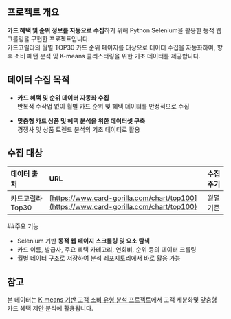 ## 프로젝트 개요
**카드 혜택 및 순위 정보를 자동으로 수집**하기 위해 Python Selenium을 활용한 동적 웹크롤링을 구현한 프로젝트입니다.  
카드고릴라의 월별 TOP30 카드 순위 페이지를 대상으로 데이터 수집을 자동화하여,
향후 소비 패턴 분석 및 K-means 클러스터링을 위한 기초 데이터를 제공합니다.

## 데이터 수집 목적
- **카드 혜택 및 순위 데이터 자동화 수집**  
반복적 수작업 없이 월별 카드 순위 및 혜택 데이터를 안정적으로 수집

- **맞춤형 카드 상품 및 혜택 분석을 위한 데이터셋 구축**  
경쟁사 및 상품 트렌드 분석의 기초 데이터로 활용

## 수집 대상
| 데이터 출처       | URL                                                                      | 수집 주기   |
| :---------------- | :---------------------------------------------------------------------- | :---------- |
| 카드고릴라 Top30  | [https://www.card-gorilla.com/chart/top100](https://www.card-gorilla.com/chart/top100) | 월별 기준 |


##주요 기능
- Selenium 기반 **동적 웹 페이지 스크롤링 및 요소 탐색**
- 카드 이름, 발급사, 주요 혜택 카테고리, 연회비, 순위 등의 데이터 크롤링
- 월별 데이터 구조로 저장하여 분석 레포지토리에서 바로 활용 가능

## 참고
본 데이터는 [K-means 기반 고객 소비 유형 분석 프로젝트](https://github.com/Clinda02/Card_Spending_Analysis)에서 고객 세분화및 맞춤형 카드 혜택 제안 분석에 활용됩니다.

